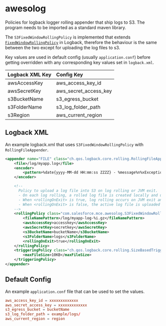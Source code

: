 # awesolog

Policies for logback logger rolling appender that ship logs to S3. The program needs to be imported as a standard maven library.

The `S3FixedWindowRollingPolicy` is implemented that extends [`FixedWindowRollingPolicy`](http://logback.qos.ch/apidocs/ch/qos/logback/core/rolling/FixedWindowRollingPolicy.html) in Logback, therefore the behaviour is the same between the two except for uploading the log files to s3. 

Key values are used in default config (usually `application.conf`) before getting overridden with any corresponding key values set in `logback.xml`.

| Logback XML Key | Config Key |
| :----- | :-------- | 
| awsAccessKey | aws_access_key_id |
| awsSecretKey | aws_secret_access_key |
| s3BucketName | s3_egress_bucket|
| s3FolderName | s3_log_folder_path |
| s3Region | aws_current_region |


## Logback XML

An example logback.xml that uses `S3FixedWindowRollingPolicy` with `RollingFileAppender`.

```xml
<appender name="FILE" class="ch.qos.logback.core.rolling.RollingFileAppender">
    <file>/log/myapp.log</file>
    <encoder>
        <pattern>%date{yyyy-MM-dd HH:mm:ss ZZZZ} - %message%n%xException</pattern>
    </encoder>

    <!--
      Policy to upload a log file into S3 on log rolling or JVM exit.
      - On each log rolling, a rolled log file is created locally and uploaded to S3
      - When <rollingOnExit> is true, log rolling occurs on JVM exit and a rolled log is uploaded
      - When <rollingOnExit> is false, the active log file is uploaded as it is
    -->
    <rollingPolicy class="com.salesforce.mce.awesolog.S3FixedWindowRollingPolicy">
        <fileNamePattern>/log/myapp-log-%i.gz</fileNamePattern>
        <awsAccessKey>accesskey</awsAccessKey>
        <awsSecretKey>secretkey</awsSecretKey>
        <s3BucketName>bucketName</s3BucketName>
        <s3FolderName>logs</s3FolderName>
        <rollingOnExit>true</rollingOnExit>
    </rollingPolicy>
    <triggeringPolicy class="ch.qos.logback.core.rolling.SizeBasedTriggeringPolicy">
        <maxFileSize>10KB</maxFileSize>
    </triggeringPolicy>
</appender>
```

## Default Config 

An example `application.conf` file that can be used to set the values.

```conf
aws_access_key_id = xxxxxxxxxxxxx
aws_secret_access_key = xxxxxxxxxxxxx
s3_egress_bucket = bucketName
s3_log_folder_path = example/logs/
aws_current_region = region
```
